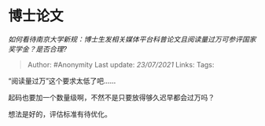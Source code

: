 # 博士论文
*如何看待南京大学新规：博士生发相关媒体平台科普论文且阅读量过万可参评国家奖学金？是否合理?*

> Author: #Anonymity
> Last update: *23/07/2021*
> Links:
> Tags:

“阅读量过万”这个要求太低了吧……

起码也要加一个数量级啊，不然不是只要放得够久迟早都会过万吗？

想法是好的，评估标准有待优化。
